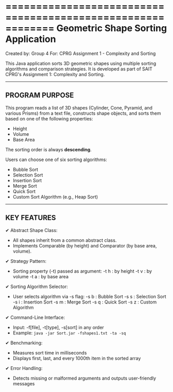 ============================================================
 Geometric Shape Sorting Application
============================================================

Created by: Group 4
For: CPRG Assignment 1 - Complexity and Sorting

This Java application sorts 3D geometric shapes using multiple sorting algorithms and comparison strategies. 
It is developed as part of SAIT CPRG's Assignment 1: Complexity and Sorting.

------------------------------------------------------------
PROGRAM PURPOSE
------------------------------------------------------------

This program reads a list of 3D shapes (Cylinder, Cone, Pyramid, and various Prisms) from a text file, 
constructs shape objects, and sorts them based on one of the following properties:

- Height
- Volume
- Base Area

The sorting order is always **descending**.

Users can choose one of six sorting algorithms:
- Bubble Sort
- Selection Sort
- Insertion Sort
- Merge Sort
- Quick Sort
- Custom Sort Algorithm (e.g., Heap Sort)

------------------------------------------------------------
KEY FEATURES
------------------------------------------------------------

✔ Abstract Shape Class:
   - All shapes inherit from a common abstract class.
   - Implements Comparable (by height) and Comparator (by base area, volume).

✔ Strategy Pattern:
   - Sorting property (-t) passed as argument: 
     -t h : by height
     -t v : by volume
     -t a : by base area

✔ Sorting Algorithm Selector:
   - User selects algorithm via -s flag:
     -s b : Bubble Sort
     -s s : Selection Sort
     -s i : Insertion Sort
     -s m : Merge Sort
     -s q : Quick Sort
     -s z : Custom Algorithm

✔ Command-Line Interface:
   - Input: -f[file], -t[type], -s[sort] in any order
   - Example: `java -jar Sort.jar -fshapes1.txt -ta -sq`

✔ Benchmarking:
   - Measures sort time in milliseconds
   - Displays first, last, and every 1000th item in the sorted array

✔ Error Handling:
   - Detects missing or malformed arguments and outputs user-friendly messages

